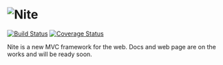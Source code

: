 # ![Nite](https://manvalls.github.io/nite/branding/logo.svg)

[![Build Status][ci-img]][ci-url] [![Coverage Status][cover-img]][cover-url]

Nite is a new MVC framework for the web. Docs and web page are on the works and will be ready soon.

[ci-img]: https://circleci.com/gh/manvalls/nite.svg?style=shield
[ci-url]: https://circleci.com/gh/manvalls/nite
[cover-img]: https://coveralls.io/repos/manvalls/nite/badge.svg?branch=master&service=github
[cover-url]: https://coveralls.io/github/manvalls/nite?branch=master
